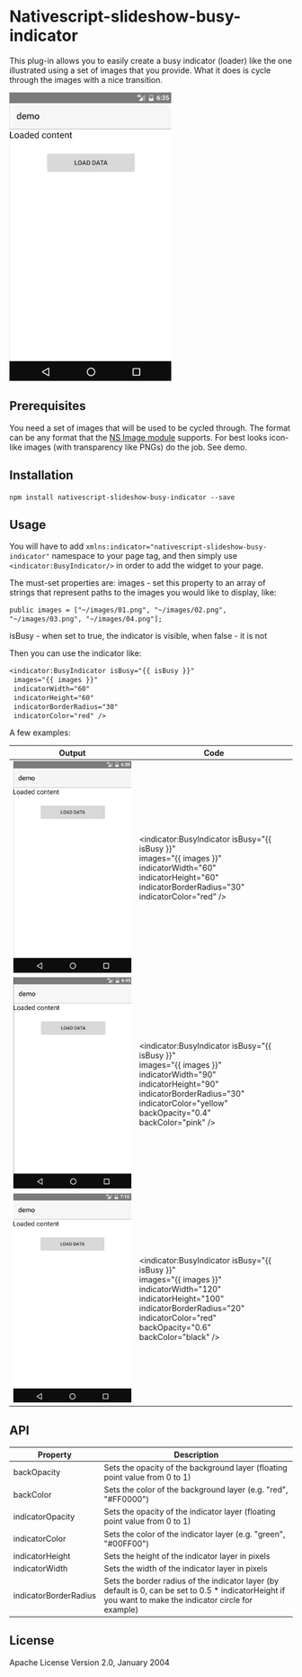 # Nativescript-slideshow-busy-indicator

This plug-in allows you to easily create a busy indicator (loader) like the one illustrated using a set of images that you provide. What it does is cycle through the images with a nice transition.

![Sample Android](screenshots/screencast.gif)

## Prerequisites

You need a set of images that will be used to be cycled through. The format can be any format that the [NS Image module](https://docs.nativescript.org/cookbook/ui/image) supports. For best looks icon-like images (with transparency like PNGs) do the job. See demo.

## Installation

```
npm install nativescript-slideshow-busy-indicator --save
```

## Usage

You will have to add `xmlns:indicator="nativescript-slideshow-busy-indicator"` namespace to your page tag, and then simply use `<indicator:BusyIndicator/>` in order to add the widget to your page.

The must-set properties are:
images - set this property to an array of strings that represent paths to the images you would like to display, like:
```
public images = ["~/images/01.png", "~/images/02.png", "~/images/03.png", "~/images/04.png"];
```
isBusy - when set to true, the indicator is visible, when false - it is not

Then you can use the indicator like:
```
<indicator:BusyIndicator isBusy="{{ isBusy }}"
 images="{{ images }}"
 indicatorWidth="60" 
 indicatorHeight="60" 
 indicatorBorderRadius="30" 
 indicatorColor="red" />
```

A few examples:

| Output | Code |
| ------ | ------ |
![Sample Android](screenshots/indicator-red.gif) | <indicator:BusyIndicator isBusy="{{ isBusy }}" <br /> images="{{ images }}" <br /> indicatorWidth="60" <br /> indicatorHeight="60" <br /> indicatorBorderRadius="30" <br /> indicatorColor="red" />| 
![Sample Android](screenshots/indicator-yellow.gif) | <indicator:BusyIndicator isBusy="{{ isBusy }}" <br /> images="{{ images }}" <br /> indicatorWidth="90" <br /> indicatorHeight="90" <br /> indicatorBorderRadius="30" <br /> indicatorColor="yellow" <br /> backOpacity="0.4" <br /> backColor="pink" /> | 
![Sample Android](screenshots/indicator-red-big.gif) | <indicator:BusyIndicator isBusy="{{ isBusy }}" <br /> images="{{ images }}" <br /> indicatorWidth="120" <br /> indicatorHeight="100" <br /> indicatorBorderRadius="20" <br /> indicatorColor="red" <br /> backOpacity="0.6" <br /> backColor="black" /> | 

## API

| Property | Description |
| ------ | ------ |
| backOpacity| Sets the opacity of the background layer (floating point value from 0 to 1)
| backColor| Sets the color of the background layer (e.g. "red", "#FF0000")
| indicatorOpacity| Sets the opacity of the indicator layer (floating point value from 0 to 1)
| indicatorColor| Sets the color of the indicator layer (e.g. "green", "#00FF00")
| indicatorHeight| Sets the height of the indicator layer in pixels
| indicatorWidth| Sets the width of the indicator layer in pixels
| indicatorBorderRadius| Sets the border radius of the indicator layer (by default is 0, can be set to 0.5 * indicatorHeight if you want to make the indicator circle for example)

## License

Apache License Version 2.0, January 2004
